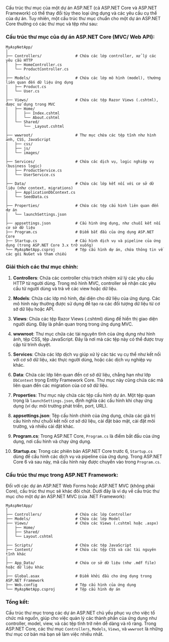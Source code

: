 Cấu trúc thư mục của một dự án ASP.NET (cả ASP.NET Core và ASP.NET Framework) có thể thay đổi tùy theo loại ứng dụng và các yêu cầu cụ thể của dự án. Tuy nhiên, một cấu trúc thư mục chuẩn cho một dự án ASP.NET Core thường có các thư mục và tệp như sau:

### Cấu trúc thư mục của dự án ASP.NET Core (MVC/ Web API):

```
MyAspNetApp/
│
├── Controllers/               # Chứa các lớp controller, xử lý các yêu cầu HTTP
│   ├── HomeController.cs
│   └── ProductController.cs
│
├── Models/                    # Chứa các lớp mô hình (model), thường liên quan đến dữ liệu ứng dụng
│   ├── Product.cs
│   └── User.cs
│
├── Views/                     # Chứa các tệp Razor Views (.cshtml), được sử dụng trong MVC
│   ├── Home/
│   │   ├── Index.cshtml
│   │   └── About.cshtml
│   └── Shared/
│       └── _Layout.cshtml
│
├── wwwroot/                   # Thư mục chứa các tệp tĩnh như hình ảnh, CSS, JavaScript
│   ├── css/
│   ├── js/
│   └── images/
│
├── Services/                  # Chứa các dịch vụ, logic nghiệp vụ (business logic)
│   ├── ProductService.cs
│   └── UserService.cs
│
├── Data/                      # Chứa các lớp kết nối với cơ sở dữ liệu (như context, migrations)
│   ├── ApplicationDbContext.cs
│   └── SeedData.cs
│
├── Properties/                # Chứa các tệp cấu hình liên quan đến dự án
│   └── launchSettings.json
│
├── appsettings.json           # Cấu hình ứng dụng, như chuỗi kết nối cơ sở dữ liệu
├── Program.cs                 # Điểm bắt đầu của ứng dụng ASP.NET Core
├── Startup.cs                 # Cấu hình dịch vụ và pipeline của ứng dụng (trong ASP.NET Core 3.x trở xuống)
└── MyAspNetApp.csproj         # Tệp cấu hình dự án, chứa thông tin về các gói NuGet và tham chiếu
```

### Giải thích các thư mục chính:

1. **Controllers**: Chứa các controller chịu trách nhiệm xử lý các yêu cầu HTTP từ người dùng. Trong mô hình MVC, controller sẽ nhận các yêu cầu từ người dùng và trả về các view hoặc dữ liệu.

2. **Models**: Chứa các lớp mô hình, đại diện cho dữ liệu của ứng dụng. Các mô hình này thường được sử dụng để tạo ra các đối tượng dữ liệu từ cơ sở dữ liệu hoặc API.

3. **Views**: Chứa các tệp Razor Views (.cshtml) dùng để hiển thị giao diện người dùng. Đây là phần quan trọng trong ứng dụng MVC.

4. **wwwroot**: Thư mục chứa các tài nguyên tĩnh của ứng dụng như hình ảnh, tệp CSS, tệp JavaScript. Đây là nơi mà các tệp này có thể được truy cập từ trình duyệt.

5. **Services**: Chứa các lớp dịch vụ giúp xử lý các tác vụ cụ thể như kết nối với cơ sở dữ liệu, xác thực người dùng, hoặc các dịch vụ nghiệp vụ khác.

6. **Data**: Chứa các lớp liên quan đến cơ sở dữ liệu, chẳng hạn như lớp `DbContext` trong Entity Framework Core. Thư mục này cũng chứa các mã liên quan đến các migration của cơ sở dữ liệu.

7. **Properties**: Thư mục này chứa các tệp cấu hình dự án. Một tệp quan trọng là `launchSettings.json`, định nghĩa các cấu hình khi chạy ứng dụng (ví dụ: môi trường phát triển, port, URL).

8. **appsettings.json**: Tệp cấu hình chính của ứng dụng, chứa các giá trị cấu hình như chuỗi kết nối cơ sở dữ liệu, cài đặt bảo mật, cài đặt môi trường, và nhiều cài đặt khác.

9. **Program.cs**: Trong ASP.NET Core, `Program.cs` là điểm bắt đầu của ứng dụng, nơi cấu hình và chạy ứng dụng.

10. **Startup.cs**: Trong các phiên bản ASP.NET Core trước 6, `Startup.cs` dùng để cấu hình các dịch vụ và pipeline của ứng dụng. Trong ASP.NET Core 6 và sau này, mã cấu hình này được chuyển vào trong `Program.cs`.

### Cấu trúc thư mục trong ASP.NET Framework:

Đối với các dự án ASP.NET Web Forms hoặc ASP.NET MVC (không phải Core), cấu trúc thư mục sẽ khác đôi chút. Dưới đây là ví dụ về cấu trúc thư mục cho một dự án ASP.NET MVC (của .NET Framework):

```
MyAspNetApp/
│
├── Controllers/               # Chứa các lớp Controller
├── Models/                    # Chứa các lớp Model
├── Views/                     # Chứa các Views (.cshtml hoặc .aspx)
│   ├── Home/
│   ├── Shared/
│   └── Layout.cshtml
│
├── Scripts/                   # Chứa các tệp JavaScript
├── Content/                   # Chứa các tệp CSS và các tài nguyên tĩnh khác
│
├── App_Data/                  # Chứa cơ sở dữ liệu (như .mdf file) hoặc dữ liệu khác
│
├── Global.asax                # Điểm khởi đầu cho ứng dụng trong ASP.NET Framework
├── Web.config                 # Tệp cấu hình của ứng dụng
└── MyAspNetApp.csproj         # Tệp cấu hình dự án
```

### Tổng kết:

Cấu trúc thư mục trong các dự án ASP.NET chủ yếu phục vụ cho việc tổ chức mã nguồn, giúp cho việc quản lý các thành phần của ứng dụng như controller, model, view, và các tệp tĩnh trở nên dễ dàng và rõ ràng. Trong ASP.NET Core, các thư mục `Controllers`, `Models`, `Views`, và `wwwroot` là những thư mục cơ bản mà bạn sẽ làm việc nhiều nhất.
